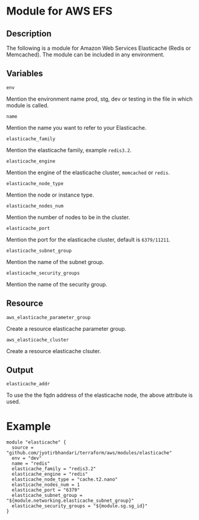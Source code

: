 # Module for AWS EFS

## Description

The following is a module for Amazon Web Services Elasticache (Redis or Memcached). The module can be included in any environment.

## Variables

```env```

Mention the environment name prod, stg, dev or testing in the file in which module is called.

```name``` 

Mention the name you want to refer to your Elasticache.

```elasticache_family``` 

Mention the elasticache family, example ```redis3.2```.

```elasticache_engine``` 

Mention the engine of the elasticache cluster, ```memcached``` or ```redis```.

```elasticache_node_type``` 

Mention the node or instance type. 

```elasticache_nodes_num``` 

Mention the number of nodes to be in the cluster. 

```elasticache_port``` 

Mention the port for the elasticache cluster, default is ```6379/11211```.

```elasticache_subnet_group``` 

Mention the name of the subnet group.

```elasticache_security_groups``` 

Mention the name of the security group. 


## Resource 

```aws_elasticache_parameter_group``` 

Create a resource elasticache parameter group.

```aws_elasticache_cluster```

Create a resource elasticache clsuter.


## Output

```elasticache_addr```

To use the the fqdn address of the elasticache node, the above attribute is used.


# Example

```
module "elasticache" {
  source = "github.com/jyotirbhandari/terraform/aws/modules/elasticache"
  env = "dev"
  name = "redis"
  elasticache_family = "redis3.2"
  elasticache_engine = "redis"
  elasticache_node_type = "cache.t2.nano"
  elasticache_nodes_num = 1
  elasticache_port = "6379"
  elasticache_subnet_group = "${module.networking.elasticache_subnet_group}"
  elasticache_security_groups = "${module.sg.sg_id}"
}
```
